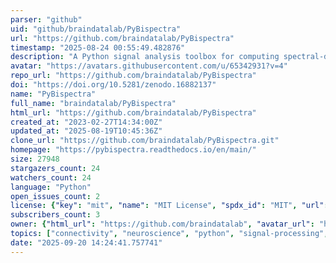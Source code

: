 ```yaml
---
parser: "github"
uid: "github/braindatalab/PyBispectra"
url: "https://github.com/braindatalab/PyBispectra"
timestamp: "2025-08-24 00:55:49.482876"
description: "A Python signal analysis toolbox for computing spectral-domain interactions using the bispectrum."
avatar: "https://avatars.githubusercontent.com/u/65342931?v=4"
repo_url: "https://github.com/braindatalab/PyBispectra"
doi: "https://doi.org/10.5281/zenodo.16882137"
name: "PyBispectra"
full_name: "braindatalab/PyBispectra"
html_url: "https://github.com/braindatalab/PyBispectra"
created_at: "2023-02-27T14:34:00Z"
updated_at: "2025-08-19T10:45:36Z"
clone_url: "https://github.com/braindatalab/PyBispectra.git"
homepage: "https://pybispectra.readthedocs.io/en/main/"
size: 27948
stargazers_count: 24
watchers_count: 24
language: "Python"
open_issues_count: 2
license: {"key": "mit", "name": "MIT License", "spdx_id": "MIT", "url": "https://api.github.com/licenses/mit", "node_id": "MDc6TGljZW5zZTEz"}
subscribers_count: 3
owner: {"html_url": "https://github.com/braindatalab", "avatar_url": "https://avatars.githubusercontent.com/u/65342931?v=4", "login": "braindatalab", "type": "Organization"}
topics: ["connectivity", "neuroscience", "python", "signal-processing", "spectral-analysis", "bicoherence", "bispectrum", "cross-frequency-coupling", "phase-amplitude-coupling", "time-delay-estimation", "amplitude-amplitude-coupling", "phase-phase-coupling", "waveform", "waveshape", "non-sinusoidal", "ssd", "hpmax", "spatiospectral"]
date: "2025-09-20 14:24:41.757741"
---
```

